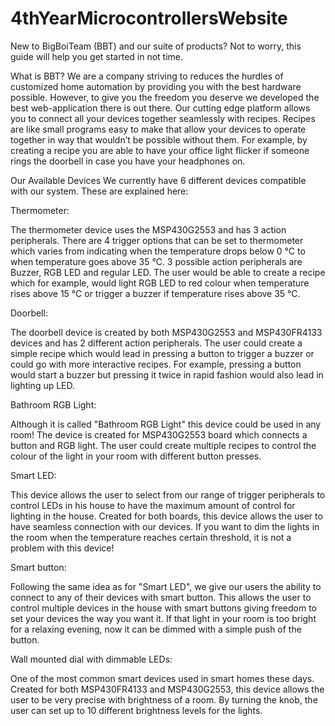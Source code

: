 # 4thYearMicrocontrollersWebsite

New to BigBoiTeam (BBT) and our suite of products? Not to worry, this guide will help you get started in not time.

What is BBT?
We are a company striving to reduces the hurdles of customized home automation by providing you with the best hardware possible. However, to give you the freedom you deserve we developed the best web-application there is out there. Our cutting edge platform allows you to connect all your devices together seamlessly with recipes. Recipes are like small programs easy to make that allow your devices to operate together in way that wouldn’t be possible without them. For example, by creating a recipe you are able to have your office light flicker if someone rings the doorbell in case you have your headphones on.

Our Available Devices
We currently have 6 different devices compatible with our system. These are explained here:

Thermometer:

The thermometer device uses the MSP430G2553 and has 3 action peripherals. There are 4 trigger options that can be set to thermometer which varies from indicating when the temperature drops below 0 °C to when temperature goes above 35 °C. 3 possible action peripherals are Buzzer, RGB LED and regular LED. The user would be able to create a recipe which for example, would light RGB LED to red colour when temperature rises above 15 °C or trigger a buzzer if temperature rises above 35 °C.

Doorbell:

The doorbell device is created by both MSP430G2553 and MSP430FR4133 devices and has 2 different action peripherals. The user could create a simple recipe which would lead in pressing a button to trigger a buzzer or could go with more interactive recipes. For example, pressing a button would start a buzzer but pressing it twice in rapid fashion would also lead in lighting up LED.

Bathroom RGB Light:

Although it is called "Bathroom RGB Light" this device could be used in any room! The device is created for MSP430G2553 board which connects a button and RGB light. The user could create multiple recipes to control the colour of the light in your room with different button presses.

Smart LED:

This device allows the user to select from our range of trigger peripherals to control LEDs in his house to have the maximum amount of control for lighting in the house. Created for both boards, this device allows the user to have seamless connection with our devices. If you want to dim the lights in the room when the temperature reaches certain threshold, it is not a problem with this device!

Smart button:

Following the same idea as for "Smart LED", we give our users the ability to connect to any of their devices with smart button. This allows the user to control multiple devices in the house with smart buttons giving freedom to set your devices the way you want it. If that light in your room is too bright for a relaxing evening, now it can be dimmed with a simple push of the button.

Wall mounted dial with dimmable LEDs:

One of the most common smart devices used in smart homes these days. Created for both MSP430FR4133 and MSP430G2553, this device allows the user to be very precise with brightness of a room. By turning the knob, the user can set up to 10 different brightness levels for the lights. 

 

